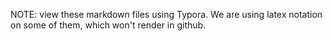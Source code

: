 NOTE: view these markdown files using Typora. We are using latex notation on some of them, which won't render in github.
